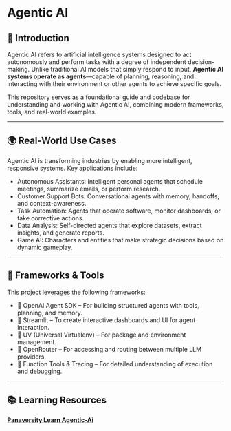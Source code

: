 # Agentic AI

## 📘 Introduction

Agentic AI refers to artificial intelligence systems designed to act autonomously and perform tasks with a degree of independent decision-making. Unlike traditional AI models that simply respond to input, **Agentic AI systems operate as agents**—capable of planning, reasoning, and interacting with their environment or other agents to achieve specific goals.

This repository serves as a foundational guide and codebase for understanding and working with Agentic AI, combining modern frameworks, tools, and real-world examples.

---

## 🌍 Real-World Use Cases

Agentic AI is transforming industries by enabling more intelligent, responsive systems. Key applications include:

- Autonomous Assistants: Intelligent personal agents that schedule meetings, summarize emails, or perform research.
- Customer Support Bots: Conversational agents with memory, handoffs, and context-awareness.
- Task Automation: Agents that operate software, monitor dashboards, or take corrective actions.
- Data Analysis: Self-directed agents that explore datasets, extract insights, and generate reports.
- Game AI: Characters and entities that make strategic decisions based on dynamic gameplay.

---

## 🧰 Frameworks & Tools

This project leverages the following frameworks:

- 🔹 OpenAI Agent SDK – For building structured agents with tools, planning, and memory.
- 🔹 Streamlit – To create interactive dashboards and UI for agent interaction.
- 🔹 UV (Universal Virtualenv) – For package and environment management.
- 🔹 OpenRouter – For accessing and routing between multiple LLM providers.
- 🔹 Function Tools & Tracing – For detailed understanding of execution and debugging.

- ---

## 📚 Learning Resources

**[Panaversity Learn Agentic-Ai](https://github.com/panaversity/learn-agentic-ai/tree/main)**
